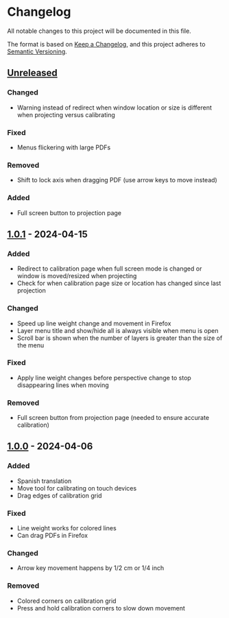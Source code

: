 # Changelog

All notable changes to this project will be documented in this file.

The format is based on [Keep a Changelog](https://keepachangelog.com/en/1.1.0/),
and this project adheres to [Semantic Versioning](https://semver.org/spec/v2.0.0.html).

## [Unreleased]

### Changed

- Warning instead of redirect when window location or size is different when projecting versus calibrating

### Fixed

- Menus flickering with large PDFs

### Removed

- Shift to lock axis when dragging PDF (use arrow keys to move instead)

### Added

- Full screen button to projection page


## [1.0.1] - 2024-04-15

### Added

- Redirect to calibration page when full screen mode is changed or window is moved/resized when projecting
- Check for when calibration page size or location has changed since last projection

### Changed

- Speed up line weight change and movement in Firefox
- Layer menu title and show/hide all is always visible when menu is open
- Scroll bar is shown when the number of layers is greater than the size of the menu

### Fixed

- Apply line weight changes before perspective change to stop disappearing lines when moving

### Removed

- Full screen button from projection page (needed to ensure accurate calibration)

## [1.0.0] - 2024-04-06

### Added

- Spanish translation
- Move tool for calibrating on touch devices
- Drag edges of calibration grid

### Fixed

- Line weight works for colored lines
- Can drag PDFs in Firefox

### Changed

- Arrow key movement happens by 1/2 cm or 1/4 inch

### Removed

- Colored corners on calibration grid
- Press and hold calibration corners to slow down movement

[unreleased]: https://github.com/Pattern-Projector/pattern-projector/compare/main...beta
[1.0.1]: https://github.com/Pattern-Projector/pattern-projector/releases/tag/v1.0.1
[1.0.0]: https://github.com/Pattern-Projector/pattern-projector/releases/tag/v1.0.0
